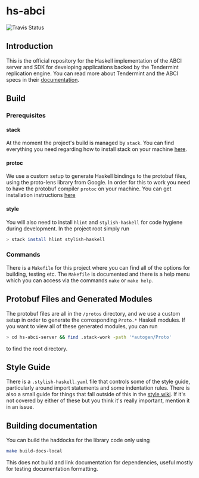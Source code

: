 # hs-abci

![Travis Status](https://travis-ci.com/f-o-a-m/hs-abci.svg?branch=master)

## Introduction
This is the official repository for the Haskell implementation of the ABCI server and
SDK for developing applications backed by the Tendermint replication engine. You can
read more about Tendermint and the ABCI specs in their [documentation](https://tendermint.com/docs/spec/abci/).

## Build

### Prerequisites

#### stack
At the moment the project's build is managed by `stack`. You can find everything you need regarding how to install stack on your machine [here](https://docs.haskellstack.org/en/stable/README/).

#### protoc
We use a custom setup to generate Haskell bindings to the protobuf files, using the proto-lens library from Google. In order for this to work you need to have the protobuf compiler `protoc` on your machine. You can get installation instructions [here](https://google.github.io/proto-lens/installing-protoc.html)

#### style
You will also need to install `hlint` and `stylish-haskell` for code hygiene during development. In the project root simply run

```bash
> stack install hlint stylish-haskell
```

### Commands
There is a `Makefile` for this project where you can find all of the options for building, testing etc. The `Makefile`
is documented and there is a help menu which you can access via the commands `make` or `make help`.

## Protobuf Files and Generated Modules
The protobuf files are all in the `/protos` directory, and we use a custom setup in order
to generate the corrosponding `Proto.*` Haskell modules. If you want to view all of these
generated modules, you can run

```bash
> cd hs-abci-server && find .stack-work -path '*autogen/Proto'
```

to find the root directory.

## Style Guide
There is a `.stylish-haskell.yaml` file that controls some of the style guide, particularly
around import statements and some indentation rules. There is also a small guide for things that
fall outside of this in the [style wiki](https://github.com/f-o-a-m/hs-abci/wiki/code-style-guide).
If it's not covered by either of these but you think it's really important, mention it in an issue.

## Building documentation
You can build the haddocks for the library code only using

```bash
make build-docs-local
```

This does not build and link documentation for dependencies, useful mostly for testing
documentation formatting.
